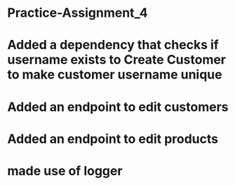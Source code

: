 # Practice-Assignment_4
# Added a dependency that checks if username exists to Create Customer to make customer username unique
# Added an endpoint to edit customers
# Added an endpoint to edit products
# made use of logger
